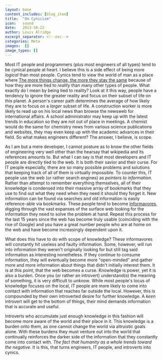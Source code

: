 ```yaml
---
layout: base
content_includes: [blog_item]
title:  "On Cynicism"
icon:   sound
date:   2013-10-22
author: Louis Alridge
excerpt_separator: <!--exc-->
categories: Meta
images:  []
image_types: []
---
```


Most IT people and programmers (plus most engineers of all types) tend to be cynical people at heart. I believe this is a side<!--exc--> effect of being more _logical_ than most people. Cynics tend to view the world of man as a place where [The more things change, the more they stay the same](https://en.wikipedia.org/wiki/Jean-Baptiste_Alphonse_Karr) because of how they are more tied to _reality_ than many other types of people. What exactly do I mean by being tied to reality? Look at it this way, people have a tendency to ignore the greater reality and focus on their subset of life on this planet. A person's career path determines the average of how likely they are to focus on a _larger_ subset of life. A construction worker is more likely to read up on his local news than browse the newsweb for international affairs. A school administrator may keep up with the latest trends in education so they are not out of place in meetings. A chemist would do the same for chemistry news from various science publications and websites, they may even keep up with the academic advances in their field. So what makes engineers different? The answer, I believe, is scope.

As I am but a mere developer, I cannot posture as to know the other fields of engineering very well other than the hearsay that wikipedia and its references amounts to. But what I can say is that most developers and IT people are directly tied to the web. It is both their savior and their curse. For IT people especially, there are so many possible problems and solutions that keeping track of all of them is virtually impossible. To counter this, IT people use the web (or rather search engines) as _pointers to information_. Rather than attempt to remember everything themselves, all of their knowledge is condensed into their massive array of bookmarks that they use to find out what they need when they need it should they forget it. New information can be found via searches and old information is easily reference-able via bookmarks. These people tend to become [Informavores,](http://www.codinghorror.com/blog/2007/06/designing-for-informavores-or-why-users-behave-like-animals-online.html) digging through the vast expanses of the surface web looking for the information they need to solve the problem at hand. Repeat this process for the last 15 years since the web has become truly usable (coinciding with the rise of Google) and you have a great number people who are at home on the web and have become increasingly dependent upon it.

What does this have to do with scope of knowledge? These informavores will constantly hit useless and faulty information. Some, however, will run into information they weren't originally looking for but still tag said information as interesting nonetheless. If they continue to consume information, they will eventually become more "open-minded" and gather more and more information about things that didn't initially interest them. It is at this point, that the web becomes a curse. Knowledge is power, yet it is also a burden. Once you (or rather an introvert) understand(s) the meaning of something, it is very difficult to _unknow_. While most people's locus of knowledge focuses on the local, IT people are more likely to come into contact with information that reaches far outside the local. However, this is compounded by their own introverted desire for further knowledge. A _keen_ introvert will get to the bottom of things, their mind demands information that is accurate and useful.

Introverts who accumulate just enough knowledge in this fashion will become more aware of the world and their place in it. This knowledge is a burden onto them, as one cannot change the world via altruistic goals alone. With these burdens they must venture out into the world that continually reinforces the darker side of the information that they constantly come into contact with. _The fact that humanity as a whole trends toward the negative._ It is this, that turns engineers, IT people, and introverts into cynics.
